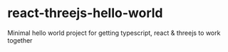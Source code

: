 # react-threejs-hello-world
Minimal hello world project for getting typescript, react &amp; threejs to work together
